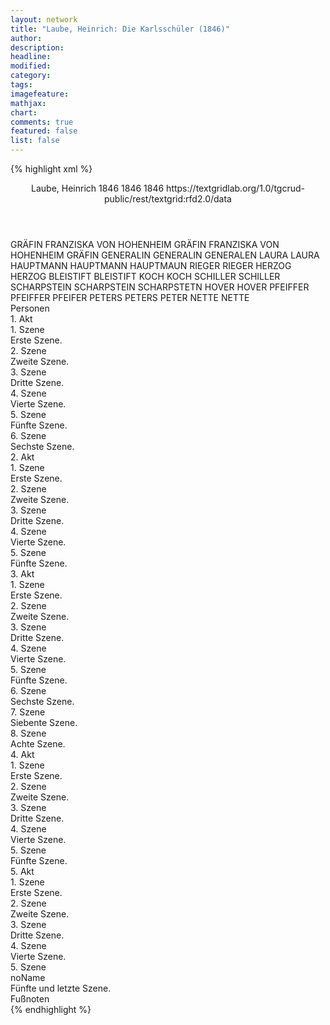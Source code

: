 ```yaml
---
layout: network
title: "Laube, Heinrich: Die Karlsschüler (1846)"
author:
description:
headline:
modified:
category:
tags:
imagefeature:
mathjax:
chart:
comments: true
featured: false
list: false
---
```

{% highlight xml %}
<?xml-model href="https://raw.githubusercontent.com/DLiNa/project/master/rules/lina.rnc"?><?xml-model href="https://raw.githubusercontent.com/DLiNa/project/master/rules/lina.sch"?>
<play xmlns="http://lina.digital">
  <header>
    <title>Die Karlsschüler</title>
    <subtitle/>
    <genretitle/>
    <author>Laube, Heinrich</author>
    <date type="print" when="1846">1846</date>
    <date type="premiere" when="1846">1846</date>
    <date type="written" when="1846">1846</date>
    <source>https://textgridlab.org/1.0/tgcrud-public/rest/textgrid:rfd2.0/data</source>
  </header>
  <personae>
    <character>
      <name>GRÄFIN FRANZISKA VON HOHENHEIM</name>
      <alias xml:id="gräfin_franziska_von_hohenheim">
        <name>GRÄFIN FRANZISKA VON HOHENHEIM</name>
      </alias>
      <alias xml:id="gräfin">
        <name>GRÄFIN</name>
      </alias>
    </character>
    <character>
      <name>GENERALIN</name>
      <alias xml:id="generalin">
        <name>GENERALIN</name>
      </alias>
      <alias xml:id="generalen">
        <name>GENERALEN</name>
      </alias>
    </character>
    <character>
      <name>LAURA</name>
      <alias xml:id="laura">
        <name>LAURA</name>
      </alias>
    </character>
    <character>
      <name>HAUPTMANN</name>
      <alias xml:id="hauptmann">
        <name>HAUPTMANN</name>
      </alias>
      <alias xml:id="hauptmaun">
        <name>HAUPTMAUN</name>
      </alias>
    </character>
    <character>
      <name>RIEGER</name>
      <alias xml:id="rieger">
        <name>RIEGER</name>
      </alias>
    </character>
    <character>
      <name>HERZOG</name>
      <alias xml:id="herzog">
        <name>HERZOG</name>
      </alias>
    </character>
    <character>
      <name>BLEISTIFT</name>
      <alias xml:id="bleistift">
        <name>BLEISTIFT</name>
      </alias>
    </character>
    <character>
      <name>KOCH</name>
      <alias xml:id="koch">
        <name>KOCH</name>
      </alias>
    </character>
    <character>
      <name>SCHILLER</name>
      <alias xml:id="schiller">
        <name>SCHILLER</name>
      </alias>
    </character>
    <character>
      <name>SCHARPSTEIN</name>
      <alias xml:id="scharpstein">
        <name>SCHARPSTEIN</name>
      </alias>
      <alias xml:id="scharpstetn">
        <name>SCHARPSTETN</name>
      </alias>
    </character>
    <character>
      <name>HOVER</name>
      <alias xml:id="hover">
        <name>HOVER</name>
      </alias>
    </character>
    <character>
      <name>PFEIFFER</name>
      <alias xml:id="pfeiffer">
        <name>PFEIFFER</name>
      </alias>
      <alias xml:id="pfeifer">
        <name>PFEIFER</name>
      </alias>
    </character>
    <character>
      <name>PETERS</name>
      <alias xml:id="peters">
        <name>PETERS</name>
      </alias>
      <alias xml:id="peter">
        <name>PETER</name>
      </alias>
    </character>
    <character>
      <name>NETTE</name>
      <alias xml:id="nette">
        <name>NETTE</name>
      </alias>
    </character>
  </personae>
  <text>
    <div>
      <head>Personen</head>
    </div>
    <div>
      <head>1. Akt</head>
      <div>
        <head>1. Szene</head>
        <div>
          <head>Erste Szene.</head>
          <sp who="#gräfin_franziska_von_hohenheim">
            <amount n="1" unit="speech_acts"/>
            <amount n="231" unit="words"/>
            <amount n="1273" unit="chars"/>
          </sp>
          <sp who="#generalin">
            <amount n="32" unit="speech_acts"/>
            <amount n="813" unit="words"/>
            <amount n="19" unit="lines"/>
            <amount n="4362" unit="chars"/>
          </sp>
          <sp who="#gräfin">
            <amount n="31" unit="speech_acts"/>
            <amount n="347" unit="words"/>
            <amount n="26" unit="lines"/>
            <amount n="1905" unit="chars"/>
          </sp>
        </div>
      </div>
      <div>
        <head>2. Szene</head>
        <div>
          <head>Zweite Szene.</head>
          <sp who="#laura">
            <amount n="21" unit="speech_acts"/>
            <amount n="383" unit="words"/>
            <amount n="14" unit="lines"/>
            <amount n="2189" unit="chars"/>
          </sp>
          <sp who="#gräfin">
            <amount n="17" unit="speech_acts"/>
            <amount n="140" unit="words"/>
            <amount n="16" unit="lines"/>
            <amount n="816" unit="chars"/>
          </sp>
          <sp who="#generalin">
            <amount n="11" unit="speech_acts"/>
            <amount n="92" unit="words"/>
            <amount n="10" unit="lines"/>
            <amount n="475" unit="chars"/>
          </sp>
        </div>
      </div>
      <div>
        <head>3. Szene</head>
        <div>
          <head>Dritte Szene.</head>
          <sp who="#gräfin">
            <amount n="8" unit="speech_acts"/>
            <amount n="155" unit="words"/>
            <amount n="5" unit="lines"/>
            <amount n="906" unit="chars"/>
          </sp>
          <sp who="#hauptmann">
            <amount n="7" unit="speech_acts"/>
            <amount n="246" unit="words"/>
            <amount n="2" unit="lines"/>
            <amount n="1595" unit="chars"/>
          </sp>
          <sp who="#generalin">
            <amount n="2" unit="speech_acts"/>
            <amount n="4" unit="words"/>
            <amount n="2" unit="lines"/>
            <amount n="36" unit="chars"/>
          </sp>
          <sp who="#laura">
            <amount n="3" unit="speech_acts"/>
            <amount n="34" unit="words"/>
            <amount n="2" unit="lines"/>
            <amount n="194" unit="chars"/>
          </sp>
          <sp who="#hauptmaun">
            <amount n="1" unit="speech_acts"/>
            <amount n="1" unit="words"/>
            <amount n="1" unit="lines"/>
            <amount n="7" unit="chars"/>
          </sp>
        </div>
      </div>
      <div>
        <head>4. Szene</head>
        <div>
          <head>Vierte Szene.</head>
          <sp who="#generalin">
            <amount n="9" unit="speech_acts"/>
            <amount n="67" unit="words"/>
            <amount n="8" unit="lines"/>
            <amount n="364" unit="chars"/>
          </sp>
          <sp who="#gräfin">
            <amount n="13" unit="speech_acts"/>
            <amount n="506" unit="words"/>
            <amount n="8" unit="lines"/>
            <amount n="2954" unit="chars"/>
          </sp>
          <sp who="#rieger">
            <amount n="9" unit="speech_acts"/>
            <amount n="210" unit="words"/>
            <amount n="3" unit="lines"/>
            <amount n="1248" unit="chars"/>
          </sp>
          <sp who="#laura">
            <amount n="4" unit="speech_acts"/>
            <amount n="24" unit="words"/>
            <amount n="4" unit="lines"/>
            <amount n="156" unit="chars"/>
          </sp>
        </div>
      </div>
      <div>
        <head>5. Szene</head>
        <div>
          <head>Fünfte Szene.</head>
          <sp who="#herzog">
            <amount n="26" unit="speech_acts"/>
            <amount n="562" unit="words"/>
            <amount n="16" unit="lines"/>
            <amount n="3308" unit="chars"/>
          </sp>
          <sp who="#rieger">
            <amount n="9" unit="speech_acts"/>
            <amount n="191" unit="words"/>
            <amount n="5" unit="lines"/>
            <amount n="1078" unit="chars"/>
          </sp>
          <sp who="#generalin">
            <amount n="11" unit="speech_acts"/>
            <amount n="80" unit="words"/>
            <amount n="13" unit="lines"/>
            <amount n="450" unit="chars"/>
          </sp>
          <sp who="#hauptmann">
            <amount n="5" unit="speech_acts"/>
            <amount n="25" unit="words"/>
            <amount n="4" unit="lines"/>
            <amount n="148" unit="chars"/>
          </sp>
          <sp who="#gräfin">
            <amount n="4" unit="speech_acts"/>
            <amount n="15" unit="words"/>
            <amount n="3" unit="lines"/>
            <amount n="71" unit="chars"/>
          </sp>
          <sp who="#bleistift">
            <amount n="3" unit="speech_acts"/>
            <amount n="39" unit="words"/>
            <amount n="2" unit="lines"/>
            <amount n="249" unit="chars"/>
          </sp>
        </div>
      </div>
      <div>
        <head>6. Szene</head>
        <div>
          <head>Sechste Szene.</head>
          <sp who="#koch">
            <amount n="7" unit="speech_acts"/>
            <amount n="71" unit="words"/>
            <amount n="6" unit="lines"/>
            <amount n="424" unit="chars"/>
          </sp>
          <sp who="#gräfin">
            <amount n="12" unit="speech_acts"/>
            <amount n="109" unit="words"/>
            <amount n="8" unit="lines"/>
            <amount n="633" unit="chars"/>
          </sp>
          <sp who="#herzog">
            <amount n="40" unit="speech_acts"/>
            <amount n="660" unit="words"/>
            <amount n="30" unit="lines"/>
            <amount n="3822" unit="chars"/>
          </sp>
          <sp who="#laura">
            <amount n="13" unit="speech_acts"/>
            <amount n="98" unit="words"/>
            <amount n="10" unit="lines"/>
            <amount n="583" unit="chars"/>
          </sp>
          <sp who="#schiller">
            <amount n="6" unit="speech_acts"/>
            <amount n="70" unit="words"/>
            <amount n="5" unit="lines"/>
            <amount n="429" unit="chars"/>
          </sp>
          <sp who="#rieger">
            <amount n="3" unit="speech_acts"/>
            <amount n="27" unit="words"/>
            <amount n="3" unit="lines"/>
            <amount n="170" unit="chars"/>
          </sp>
          <sp who="#bleistift">
            <amount n="14" unit="speech_acts"/>
            <amount n="87" unit="words"/>
            <amount n="11" unit="lines"/>
            <amount n="518" unit="chars"/>
          </sp>
          <sp who="#generalin">
            <amount n="13" unit="speech_acts"/>
            <amount n="145" unit="words"/>
            <amount n="11" unit="lines"/>
            <amount n="824" unit="chars"/>
          </sp>
          <sp who="#hauptmann">
            <amount n="23" unit="speech_acts"/>
            <amount n="922" unit="words"/>
            <amount n="7" unit="lines"/>
            <amount n="5514" unit="chars"/>
          </sp>
          <sp who="#generalin #laura">
            <amount n="1" unit="speech_acts"/>
            <amount n="1" unit="words"/>
            <amount n="1" unit="lines"/>
            <amount n="7" unit="chars"/>
          </sp>
          <sp who="#generalin">
            <amount n="1" unit="speech_acts"/>
            <amount n="2" unit="words"/>
            <amount n="1" unit="lines"/>
            <amount n="14" unit="chars"/>
          </sp>
        </div>
      </div>
    </div>
    <div>
      <head>2. Akt</head>
      <div>
        <head>1. Szene</head>
        <div>
          <head>Erste Szene.</head>
          <sp who="#bleistift">
            <amount n="24" unit="speech_acts"/>
            <amount n="932" unit="words"/>
            <amount n="16" unit="lines"/>
            <amount n="5123" unit="chars"/>
          </sp>
          <sp who="#laura">
            <amount n="24" unit="speech_acts"/>
            <amount n="653" unit="words"/>
            <amount n="13" unit="lines"/>
            <amount n="3604" unit="chars"/>
          </sp>
        </div>
      </div>
      <div>
        <head>2. Szene</head>
        <div>
          <head>Zweite Szene.</head>
          <sp who="#herzog">
            <amount n="9" unit="speech_acts"/>
            <amount n="93" unit="words"/>
            <amount n="6" unit="lines"/>
            <amount n="503" unit="chars"/>
          </sp>
          <sp who="#bleistift">
            <amount n="4" unit="speech_acts"/>
            <amount n="20" unit="words"/>
            <amount n="4" unit="lines"/>
            <amount n="99" unit="chars"/>
          </sp>
          <sp who="#hauptmann">
            <amount n="6" unit="speech_acts"/>
            <amount n="80" unit="words"/>
            <amount n="5" unit="lines"/>
            <amount n="474" unit="chars"/>
          </sp>
        </div>
      </div>
      <div>
        <head>3. Szene</head>
        <div>
          <head>Dritte Szene.</head>
          <sp who="#laura">
            <amount n="3" unit="speech_acts"/>
            <amount n="100" unit="words"/>
            <amount n="1" unit="lines"/>
            <amount n="551" unit="chars"/>
          </sp>
          <sp who="#schiller">
            <amount n="31" unit="speech_acts"/>
            <amount n="1026" unit="words"/>
            <amount n="14" unit="lines"/>
            <amount n="5761" unit="chars"/>
          </sp>
          <sp who="#koch">
            <amount n="30" unit="speech_acts"/>
            <amount n="470" unit="words"/>
            <amount n="19" unit="lines"/>
            <amount n="2560" unit="chars"/>
          </sp>
        </div>
      </div>
      <div>
        <head>4. Szene</head>
        <div>
          <head>Vierte Szene.</head>
          <sp who="#pfeiffer">
            <amount n="1" unit="speech_acts"/>
            <amount n="7" unit="words"/>
            <amount n="1" unit="lines"/>
            <amount n="35" unit="chars"/>
          </sp>
          <sp who="#scharpstein">
            <amount n="24" unit="speech_acts"/>
            <amount n="136" unit="words"/>
            <amount n="24" unit="lines"/>
            <amount n="765" unit="chars"/>
          </sp>
          <sp who="#koch">
            <amount n="43" unit="speech_acts"/>
            <amount n="648" unit="words"/>
            <amount n="33" unit="lines"/>
            <amount n="3685" unit="chars"/>
          </sp>
          <sp who="#hover">
            <amount n="20" unit="speech_acts"/>
            <amount n="162" unit="words"/>
            <amount n="19" unit="lines"/>
            <amount n="884" unit="chars"/>
          </sp>
          <sp who="#peter">
            <amount n="5" unit="speech_acts"/>
            <amount n="49" unit="words"/>
            <amount n="4" unit="lines"/>
            <amount n="248" unit="chars"/>
          </sp>
          <sp who="#pfeiffer">
            <amount n="16" unit="speech_acts"/>
            <amount n="66" unit="words"/>
            <amount n="16" unit="lines"/>
            <amount n="364" unit="chars"/>
          </sp>
          <sp who="#peters">
            <amount n="14" unit="speech_acts"/>
            <amount n="121" unit="words"/>
            <amount n="12" unit="lines"/>
            <amount n="656" unit="chars"/>
          </sp>
          <sp who="#schiller">
            <amount n="39" unit="speech_acts"/>
            <amount n="950" unit="words"/>
            <amount n="52" unit="lines"/>
            <amount n="5575" unit="chars"/>
          </sp>
          <sp who="#pfeifer">
            <amount n="1" unit="speech_acts"/>
            <amount n="1" unit="words"/>
            <amount n="1" unit="lines"/>
            <amount n="5" unit="chars"/>
          </sp>
          <sp who="#nette">
            <amount n="9" unit="speech_acts"/>
            <amount n="40" unit="words"/>
            <amount n="8" unit="lines"/>
            <amount n="234" unit="chars"/>
          </sp>
          <sp who="#peters">
            <amount n="1" unit="speech_acts"/>
            <amount n="6" unit="words"/>
            <amount n="1" unit="lines"/>
            <amount n="26" unit="chars"/>
          </sp>
          <sp who="#scharpstetn">
            <amount n="1" unit="speech_acts"/>
            <amount n="11" unit="words"/>
            <amount n="1" unit="lines"/>
            <amount n="61" unit="chars"/>
          </sp>
          <sp who="#pfeiffer #scharpstein #koch #hover #peters #schiller #nette #laura #herzog #bleistift">
            <amount n="11" unit="speech_acts"/>
            <amount n="45" unit="words"/>
            <amount n="12" unit="lines"/>
            <amount n="262" unit="chars"/>
          </sp>
          <sp who="#laura">
            <amount n="9" unit="speech_acts"/>
            <amount n="120" unit="words"/>
            <amount n="7" unit="lines"/>
            <amount n="641" unit="chars"/>
          </sp>
          <sp who="#herzog">
            <amount n="24" unit="speech_acts"/>
            <amount n="402" unit="words"/>
            <amount n="17" unit="lines"/>
            <amount n="2242" unit="chars"/>
          </sp>
          <sp who="#bleistift">
            <amount n="3" unit="speech_acts"/>
            <amount n="22" unit="words"/>
            <amount n="3" unit="lines"/>
            <amount n="129" unit="chars"/>
          </sp>
        </div>
      </div>
      <div>
        <head>5. Szene</head>
        <div>
          <head>Fünfte Szene.</head>
          <sp who="#generalin">
            <amount n="13" unit="speech_acts"/>
            <amount n="218" unit="words"/>
            <amount n="7" unit="lines"/>
            <amount n="1285" unit="chars"/>
          </sp>
          <sp who="#herzog">
            <amount n="16" unit="speech_acts"/>
            <amount n="188" unit="words"/>
            <amount n="13" unit="lines"/>
            <amount n="1071" unit="chars"/>
          </sp>
          <sp who="#hauptmann">
            <amount n="1" unit="speech_acts"/>
            <amount n="3" unit="words"/>
            <amount n="1" unit="lines"/>
            <amount n="16" unit="chars"/>
          </sp>
          <sp who="#laura">
            <amount n="9" unit="speech_acts"/>
            <amount n="73" unit="words"/>
            <amount n="8" unit="lines"/>
            <amount n="398" unit="chars"/>
          </sp>
          <sp who="#koch">
            <amount n="4" unit="speech_acts"/>
            <amount n="33" unit="words"/>
            <amount n="4" unit="lines"/>
            <amount n="158" unit="chars"/>
          </sp>
          <sp who="#schiller">
            <amount n="6" unit="speech_acts"/>
            <amount n="149" unit="words"/>
            <amount n="4" unit="lines"/>
            <amount n="898" unit="chars"/>
          </sp>
          <sp who="#bleistift">
            <amount n="5" unit="speech_acts"/>
            <amount n="45" unit="words"/>
            <amount n="5" unit="lines"/>
            <amount n="256" unit="chars"/>
          </sp>
          <sp who="#generalin #herzog #hauptmann #laura #koch #schiller #bleistift">
            <amount n="1" unit="speech_acts"/>
            <amount n="2" unit="words"/>
            <amount n="1" unit="lines"/>
            <amount n="7" unit="chars"/>
          </sp>
        </div>
      </div>
    </div>
    <div>
      <head>3. Akt</head>
      <div>
        <head>1. Szene</head>
        <div>
          <head>Erste Szene.</head>
          <sp who="#koch">
            <amount n="26" unit="speech_acts"/>
            <amount n="233" unit="words"/>
            <amount n="22" unit="lines"/>
            <amount n="1274" unit="chars"/>
          </sp>
          <sp who="#schiller">
            <amount n="10" unit="speech_acts"/>
            <amount n="665" unit="words"/>
            <amount n="3" unit="lines"/>
            <amount n="3921" unit="chars"/>
          </sp>
          <sp who="#scharpstein">
            <amount n="1" unit="speech_acts"/>
          </sp>
          <sp who="#hover">
            <amount n="1" unit="speech_acts"/>
          </sp>
          <sp who="#pfeiffer #peters">
            <amount n="1" unit="speech_acts"/>
            <amount n="4" unit="words"/>
            <amount n="1" unit="lines"/>
            <amount n="28" unit="chars"/>
          </sp>
          <sp who="#generalin">
            <amount n="27" unit="speech_acts"/>
            <amount n="883" unit="words"/>
            <amount n="10" unit="lines"/>
            <amount n="4839" unit="chars"/>
          </sp>
        </div>
      </div>
      <div>
        <head>2. Szene</head>
        <div>
          <head>Zweite Szene.</head>
          <sp who="#scharpstein">
            <amount n="1" unit="speech_acts"/>
            <amount n="1" unit="words"/>
            <amount n="1" unit="lines"/>
            <amount n="6" unit="chars"/>
          </sp>
          <sp who="#peters">
            <amount n="1" unit="speech_acts"/>
            <amount n="3" unit="words"/>
            <amount n="1" unit="lines"/>
            <amount n="19" unit="chars"/>
          </sp>
          <sp who="#pfeiffer">
            <amount n="1" unit="speech_acts"/>
            <amount n="2" unit="words"/>
            <amount n="1" unit="lines"/>
            <amount n="17" unit="chars"/>
          </sp>
          <sp who="#hover">
            <amount n="1" unit="speech_acts"/>
            <amount n="3" unit="words"/>
            <amount n="1" unit="lines"/>
            <amount n="16" unit="chars"/>
          </sp>
          <sp who="#generalin">
            <amount n="2" unit="speech_acts"/>
            <amount n="124" unit="words"/>
            <amount n="724" unit="chars"/>
          </sp>
          <sp who="#koch">
            <amount n="9" unit="speech_acts"/>
            <amount n="169" unit="words"/>
            <amount n="5" unit="lines"/>
            <amount n="980" unit="chars"/>
          </sp>
          <sp who="#schiller">
            <amount n="6" unit="speech_acts"/>
            <amount n="46" unit="words"/>
            <amount n="5" unit="lines"/>
            <amount n="253" unit="chars"/>
          </sp>
          <sp who="#nette">
            <amount n="4" unit="speech_acts"/>
            <amount n="12" unit="words"/>
            <amount n="4" unit="lines"/>
            <amount n="75" unit="chars"/>
          </sp>
        </div>
      </div>
      <div>
        <head>3. Szene</head>
        <div>
          <head>Dritte Szene.</head>
          <sp who="#generalin">
            <amount n="7" unit="speech_acts"/>
            <amount n="60" unit="words"/>
            <amount n="6" unit="lines"/>
            <amount n="338" unit="chars"/>
          </sp>
          <sp who="#rieger">
            <amount n="6" unit="speech_acts"/>
            <amount n="125" unit="words"/>
            <amount n="3" unit="lines"/>
            <amount n="638" unit="chars"/>
          </sp>
          <sp who="#koch">
            <amount n="4" unit="speech_acts"/>
            <amount n="57" unit="words"/>
            <amount n="3" unit="lines"/>
            <amount n="331" unit="chars"/>
          </sp>
          <sp who="#schiller">
            <amount n="5" unit="speech_acts"/>
            <amount n="127" unit="words"/>
            <amount n="3" unit="lines"/>
            <amount n="681" unit="chars"/>
          </sp>
        </div>
      </div>
      <div>
        <head>4. Szene</head>
        <div>
          <head>Vierte Szene.</head>
          <sp who="#gräfin">
            <amount n="6" unit="speech_acts"/>
            <amount n="76" unit="words"/>
            <amount n="5" unit="lines"/>
            <amount n="456" unit="chars"/>
          </sp>
          <sp who="#generalin">
            <amount n="5" unit="speech_acts"/>
            <amount n="105" unit="words"/>
            <amount n="3" unit="lines"/>
            <amount n="622" unit="chars"/>
          </sp>
          <sp who="#koch">
            <amount n="1" unit="speech_acts"/>
            <amount n="3" unit="words"/>
            <amount n="1" unit="lines"/>
            <amount n="15" unit="chars"/>
          </sp>
          <sp who="#schiller">
            <amount n="2" unit="speech_acts"/>
            <amount n="120" unit="words"/>
            <amount n="702" unit="chars"/>
          </sp>
          <sp who="#bleistift">
            <amount n="3" unit="speech_acts"/>
            <amount n="74" unit="words"/>
            <amount n="2" unit="lines"/>
            <amount n="489" unit="chars"/>
          </sp>
          <sp who="#herzog">
            <amount n="13" unit="speech_acts"/>
            <amount n="311" unit="words"/>
            <amount n="8" unit="lines"/>
            <amount n="1765" unit="chars"/>
          </sp>
          <sp who="#rieger">
            <amount n="7" unit="speech_acts"/>
            <amount n="84" unit="words"/>
            <amount n="5" unit="lines"/>
            <amount n="473" unit="chars"/>
          </sp>
          <sp who="#laura">
            <amount n="2" unit="speech_acts"/>
            <amount n="12" unit="words"/>
            <amount n="2" unit="lines"/>
            <amount n="63" unit="chars"/>
          </sp>
        </div>
      </div>
      <div>
        <head>5. Szene</head>
        <div>
          <head>Fünfte Szene.</head>
          <sp who="#laura">
            <amount n="33" unit="speech_acts"/>
            <amount n="438" unit="words"/>
            <amount n="28" unit="lines"/>
            <amount n="2217" unit="chars"/>
          </sp>
          <sp who="#hauptmann">
            <amount n="34" unit="speech_acts"/>
            <amount n="750" unit="words"/>
            <amount n="20" unit="lines"/>
            <amount n="4158" unit="chars"/>
          </sp>
        </div>
      </div>
      <div>
        <head>6. Szene</head>
        <div>
          <head>Sechste Szene.</head>
          <sp who="#herzog">
            <amount n="6" unit="speech_acts"/>
            <amount n="239" unit="words"/>
            <amount n="1" unit="lines"/>
            <amount n="1293" unit="chars"/>
          </sp>
          <sp who="#gräfin">
            <amount n="3" unit="speech_acts"/>
            <amount n="27" unit="words"/>
            <amount n="2" unit="lines"/>
            <amount n="167" unit="chars"/>
          </sp>
          <sp who="#generalin">
            <amount n="3" unit="speech_acts"/>
            <amount n="13" unit="words"/>
            <amount n="3" unit="lines"/>
            <amount n="65" unit="chars"/>
          </sp>
          <sp who="#hauptmann">
            <amount n="3" unit="speech_acts"/>
            <amount n="10" unit="words"/>
            <amount n="3" unit="lines"/>
            <amount n="66" unit="chars"/>
          </sp>
        </div>
      </div>
      <div>
        <head>7. Szene</head>
        <div>
          <head>Siebente Szene.</head>
          <sp who="#hauptmann">
            <amount n="8" unit="speech_acts"/>
            <amount n="154" unit="words"/>
            <amount n="3" unit="lines"/>
            <amount n="948" unit="chars"/>
          </sp>
          <sp who="#herzog">
            <amount n="23" unit="speech_acts"/>
            <amount n="569" unit="words"/>
            <amount n="17" unit="lines"/>
            <amount n="3219" unit="chars"/>
          </sp>
          <sp who="#generalin">
            <amount n="7" unit="speech_acts"/>
            <amount n="20" unit="words"/>
            <amount n="7" unit="lines"/>
            <amount n="100" unit="chars"/>
          </sp>
          <sp who="#schiller">
            <amount n="15" unit="speech_acts"/>
            <amount n="246" unit="words"/>
            <amount n="11" unit="lines"/>
            <amount n="1494" unit="chars"/>
          </sp>
          <sp who="#gräfin">
            <amount n="4" unit="speech_acts"/>
            <amount n="16" unit="words"/>
            <amount n="4" unit="lines"/>
            <amount n="84" unit="chars"/>
          </sp>
          <sp who="#koch">
            <amount n="2" unit="speech_acts"/>
            <amount n="90" unit="words"/>
            <amount n="1" unit="lines"/>
            <amount n="508" unit="chars"/>
          </sp>
          <sp who="#hauptmann #herzog #generalin #schiller #gräfin #koch">
            <amount n="1" unit="speech_acts"/>
            <amount n="3" unit="words"/>
            <amount n="1" unit="lines"/>
            <amount n="11" unit="chars"/>
          </sp>
        </div>
      </div>
      <div>
        <head>8. Szene</head>
        <div>
          <head>Achte Szene.</head>
          <sp who="#laura">
            <amount n="23" unit="speech_acts"/>
            <amount n="303" unit="words"/>
            <amount n="17" unit="lines"/>
            <amount n="1696" unit="chars"/>
          </sp>
          <sp who="#schiller">
            <amount n="23" unit="speech_acts"/>
            <amount n="602" unit="words"/>
            <amount n="9" unit="lines"/>
            <amount n="3268" unit="chars"/>
          </sp>
        </div>
      </div>
    </div>
    <div>
      <head>4. Akt</head>
      <div>
        <head>1. Szene</head>
        <div>
          <head>Erste Szene.</head>
          <sp who="#generalin">
            <amount n="22" unit="speech_acts"/>
            <amount n="249" unit="words"/>
            <amount n="19" unit="lines"/>
            <amount n="1300" unit="chars"/>
          </sp>
          <sp who="#gräfin">
            <amount n="21" unit="speech_acts"/>
            <amount n="364" unit="words"/>
            <amount n="15" unit="lines"/>
            <amount n="1906" unit="chars"/>
          </sp>
        </div>
      </div>
      <div>
        <head>2. Szene</head>
        <div>
          <head>Zweite Szene.</head>
          <sp who="#herzog">
            <amount n="17" unit="speech_acts"/>
            <amount n="346" unit="words"/>
            <amount n="7" unit="lines"/>
            <amount n="1993" unit="chars"/>
          </sp>
          <sp who="#hauptmann">
            <amount n="12" unit="speech_acts"/>
            <amount n="200" unit="words"/>
            <amount n="7" unit="lines"/>
            <amount n="1184" unit="chars"/>
          </sp>
          <sp who="#bleistift">
            <amount n="2" unit="speech_acts"/>
            <amount n="4" unit="words"/>
            <amount n="2" unit="lines"/>
            <amount n="23" unit="chars"/>
          </sp>
          <sp who="#rieger">
            <amount n="2" unit="speech_acts"/>
            <amount n="14" unit="words"/>
            <amount n="2" unit="lines"/>
            <amount n="87" unit="chars"/>
          </sp>
        </div>
      </div>
      <div>
        <head>3. Szene</head>
        <div>
          <head>Dritte Szene.</head>
          <sp who="#herzog">
            <amount n="40" unit="speech_acts"/>
            <amount n="1419" unit="words"/>
            <amount n="25" unit="lines"/>
            <amount n="8276" unit="chars"/>
          </sp>
          <sp who="#gräfin">
            <amount n="40" unit="speech_acts"/>
            <amount n="1080" unit="words"/>
            <amount n="24" unit="lines"/>
            <amount n="6179" unit="chars"/>
          </sp>
        </div>
      </div>
      <div>
        <head>4. Szene</head>
        <div>
          <head>Vierte Szene.</head>
          <sp who="#schiller">
            <amount n="15" unit="speech_acts"/>
            <amount n="380" unit="words"/>
            <amount n="6" unit="lines"/>
            <amount n="2177" unit="chars"/>
          </sp>
          <sp who="#laura">
            <amount n="8" unit="speech_acts"/>
            <amount n="42" unit="words"/>
            <amount n="7" unit="lines"/>
            <amount n="221" unit="chars"/>
          </sp>
          <sp who="#gräfin">
            <amount n="16" unit="speech_acts"/>
            <amount n="276" unit="words"/>
            <amount n="12" unit="lines"/>
            <amount n="1598" unit="chars"/>
          </sp>
          <sp who="#generalin">
            <amount n="10" unit="speech_acts"/>
            <amount n="55" unit="words"/>
            <amount n="10" unit="lines"/>
            <amount n="297" unit="chars"/>
          </sp>
          <sp who="#koch">
            <amount n="5" unit="speech_acts"/>
            <amount n="169" unit="words"/>
            <amount n="2" unit="lines"/>
            <amount n="975" unit="chars"/>
          </sp>
          <sp who="#herzog">
            <amount n="7" unit="speech_acts"/>
            <amount n="68" unit="words"/>
            <amount n="6" unit="lines"/>
            <amount n="373" unit="chars"/>
          </sp>
        </div>
      </div>
      <div>
        <head>5. Szene</head>
        <div>
          <head>Fünfte Szene.</head>
          <sp who="#herzog">
            <amount n="41" unit="speech_acts"/>
            <amount n="1242" unit="words"/>
            <amount n="20" unit="lines"/>
            <amount n="7030" unit="chars"/>
          </sp>
          <sp who="#schiller">
            <amount n="38" unit="speech_acts"/>
            <amount n="1240" unit="words"/>
            <amount n="22" unit="lines"/>
            <amount n="7310" unit="chars"/>
          </sp>
          <sp who="#rieger">
            <amount n="3" unit="speech_acts"/>
            <amount n="4" unit="words"/>
            <amount n="2" unit="lines"/>
            <amount n="35" unit="chars"/>
          </sp>
        </div>
      </div>
    </div>
    <div>
      <head>5. Akt</head>
      <div>
        <head>1. Szene</head>
        <div>
          <head>Erste Szene.</head>
          <sp who="#koch">
            <amount n="9" unit="speech_acts"/>
            <amount n="299" unit="words"/>
            <amount n="3" unit="lines"/>
            <amount n="1714" unit="chars"/>
          </sp>
          <sp who="#schiller">
            <amount n="8" unit="speech_acts"/>
            <amount n="81" unit="words"/>
            <amount n="8" unit="lines"/>
            <amount n="451" unit="chars"/>
          </sp>
        </div>
      </div>
      <div>
        <head>2. Szene</head>
        <div>
          <head>Zweite Szene.</head>
          <sp who="#schiller">
            <amount n="7" unit="speech_acts"/>
            <amount n="415" unit="words"/>
            <amount n="2" unit="lines"/>
            <amount n="2449" unit="chars"/>
          </sp>
          <sp who="#laura">
            <amount n="6" unit="speech_acts"/>
            <amount n="82" unit="words"/>
            <amount n="5" unit="lines"/>
            <amount n="483" unit="chars"/>
          </sp>
          <sp who="#generalin">
            <amount n="5" unit="speech_acts"/>
            <amount n="57" unit="words"/>
            <amount n="3" unit="lines"/>
            <amount n="319" unit="chars"/>
          </sp>
          <sp who="#generalen">
            <amount n="1" unit="speech_acts"/>
            <amount n="15" unit="words"/>
            <amount n="1" unit="lines"/>
            <amount n="89" unit="chars"/>
          </sp>
          <sp who="#koch">
            <amount n="2" unit="speech_acts"/>
            <amount n="196" unit="words"/>
            <amount n="1163" unit="chars"/>
          </sp>
        </div>
      </div>
      <div>
        <head>3. Szene</head>
        <div>
          <head>Dritte Szene.</head>
          <sp who="#gräfin">
            <amount n="2" unit="speech_acts"/>
            <amount n="40" unit="words"/>
            <amount n="1" unit="lines"/>
            <amount n="218" unit="chars"/>
          </sp>
          <sp who="#schiller">
            <amount n="4" unit="speech_acts"/>
            <amount n="153" unit="words"/>
            <amount n="1" unit="lines"/>
            <amount n="860" unit="chars"/>
          </sp>
          <sp who="#generalin">
            <amount n="1" unit="speech_acts"/>
            <amount n="2" unit="words"/>
            <amount n="1" unit="lines"/>
            <amount n="9" unit="chars"/>
          </sp>
          <sp who="#laura">
            <amount n="3" unit="speech_acts"/>
            <amount n="39" unit="words"/>
            <amount n="2" unit="lines"/>
            <amount n="193" unit="chars"/>
          </sp>
        </div>
      </div>
      <div>
        <head>4. Szene</head>
        <div>
          <head>Vierte Szene.</head>
          <sp who="#koch">
            <amount n="2" unit="speech_acts"/>
            <amount n="49" unit="words"/>
            <amount n="1" unit="lines"/>
            <amount n="296" unit="chars"/>
          </sp>
          <sp who="#laura">
            <amount n="2" unit="speech_acts"/>
            <amount n="4" unit="words"/>
            <amount n="2" unit="lines"/>
            <amount n="36" unit="chars"/>
          </sp>
          <sp who="#schiller">
            <amount n="3" unit="speech_acts"/>
            <amount n="84" unit="words"/>
            <amount n="4" unit="lines"/>
            <amount n="458" unit="chars"/>
          </sp>
          <sp who="#generalin">
            <amount n="2" unit="speech_acts"/>
            <amount n="13" unit="words"/>
            <amount n="2" unit="lines"/>
            <amount n="77" unit="chars"/>
          </sp>
          <sp who="#gräfin">
            <amount n="2" unit="speech_acts"/>
            <amount n="91" unit="words"/>
            <amount n="1" unit="lines"/>
            <amount n="525" unit="chars"/>
          </sp>
        </div>
      </div>
      <div>
        <head>5. Szene</head>
        <div>
          <head>noName</head>
          <div>
            <head>Fünfte und letzte Szene.</head>
            <sp who="#rieger">
              <amount n="5" unit="speech_acts"/>
              <amount n="79" unit="words"/>
              <amount n="2" unit="lines"/>
              <amount n="433" unit="chars"/>
            </sp>
            <sp who="#generalin">
              <amount n="7" unit="speech_acts"/>
              <amount n="160" unit="words"/>
              <amount n="6" unit="lines"/>
              <amount n="936" unit="chars"/>
            </sp>
            <sp who="#gräfin">
              <amount n="8" unit="speech_acts"/>
              <amount n="55" unit="words"/>
              <amount n="7" unit="lines"/>
              <amount n="317" unit="chars"/>
            </sp>
            <sp who="#hauptmann">
              <amount n="9" unit="speech_acts"/>
              <amount n="347" unit="words"/>
              <amount n="2" unit="lines"/>
              <amount n="2123" unit="chars"/>
            </sp>
            <sp who="#herzog">
              <amount n="13" unit="speech_acts"/>
              <amount n="204" unit="words"/>
              <amount n="9" unit="lines"/>
              <amount n="1229" unit="chars"/>
            </sp>
            <sp who="#laura">
              <amount n="6" unit="speech_acts"/>
              <amount n="23" unit="words"/>
              <amount n="5" unit="lines"/>
              <amount n="134" unit="chars"/>
            </sp>
            <sp who="#gräfin">
              <amount n="1" unit="speech_acts"/>
              <amount n="2" unit="words"/>
              <amount n="1" unit="lines"/>
              <amount n="10" unit="chars"/>
            </sp>
          </div>
          <div>
            <head>Fußnoten</head>
          </div>
        </div>
      </div>
    </div>
  </text>
</play>
{% endhighlight %}